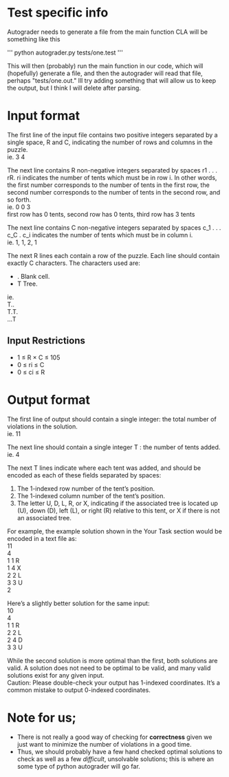 # Test specific info

Autograder needs to generate a file from the main function
CLA will be something like this

'''
python autograder.py tests/one.test
'''

This will then (probably) run the main function in our code, which will (hopefully) generate a file, and then the autograder will read that file, perhaps "tests/one.out." Ill try adding something that will allow us to keep the output, but I think I will delete after parsing.



# Input format
The first line of the input file contains two positive integers separated by a single space, R and C, indicating the number of rows and columns in the puzzle. <br>
ie. 3 4

The next line contains R non-negative integers separated by spaces r1 . . . rR. ri indicates the number of tents which must be in row i. In other words, the first number corresponds to the number of tents in the first row, the second number corresponds to the number of tents in the second row, and so forth. <br>
ie. 0 0 3 <br>
first row has 0 tents, second row has 0 tents, third row has 3 tents

The next line contains C non-negative integers separated by spaces c_1 . . . c_C . c_i indicates the number of tents which must be in column i. <br>
ie. 1, 1, 2, 1

The next R lines each contain a row of the puzzle. Each line should contain exactly C characters. The characters used are: 
- . Blank cell.
- T Tree.

ie. <br>
T.. <br>
T.T. <br>
...T

## Input Restrictions
- 1 ≤ R × C ≤ 105
- 0 ≤ ri ≤ C
- 0 ≤ ci ≤ R

# Output format
The first line of output should contain a single integer: the total number of violations in the solution. <br>
ie. 11

The next line should contain a single integer T : the number of tents added. <br>
ie. 4

The next T lines indicate where each tent was added, and should be encoded as each of these fields separated by
spaces:
1. The 1-indexed row number of the tent’s position.
2. The 1-indexed column number of the tent’s position.
3. The letter U, D, L, R, or X, indicating if the associated tree is located up (U), down (D), left (L), or right (R) relative to this tent, or X if there is not an associated tree.

For example, the example solution shown in the Your Task section would be encoded in a text file as: <br>
11 <br>
4<br>
1 1 R<br>
1 4 X<br>
2 2 L<br>
3 3 U<br>
2

Here’s a slightly better solution for the same input:<br>
10<br>
4<br>
1 1 R<br>
2 2 L<br>
2 4 D<br>
3 3 U

While the second solution is more optimal than the first, both solutions are valid. A solution does not need to be optimal to be valid, and many valid solutions exist for any given input.<br>
Caution: Please double-check your output has 1-indexed coordinates. It’s a common mistake to output 0-indexed coordinates.


# Note for us;
- There is not really a good way of checking for **correctness** given we just want to minimize the number of violations in a good time.
- Thus, we should probably have a few hand checked optimal solutions to check as well as a few *difficult*, unsolvable solutions; this is where an some type of python autograder will go far.
